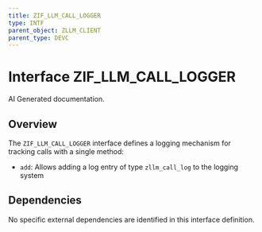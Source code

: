 ```yaml
---
title: ZIF_LLM_CALL_LOGGER
type: INTF
parent_object: ZLLM_CLIENT
parent_type: DEVC
---
```


# Interface ZIF_LLM_CALL_LOGGER

AI Generated documentation.

## Overview

The `ZIF_LLM_CALL_LOGGER` interface defines a logging mechanism for tracking calls with a single method:

- `add`: Allows adding a log entry of type `zllm_call_log` to the logging system

## Dependencies

No specific external dependencies are identified in this interface definition.
